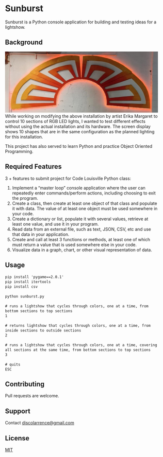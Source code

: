# Sunburst

Sunburst is a Python console application for building and testing ideas for a lightshow.

## Background
![Studio 54 Sunburst](/sunburst7.jpg "Studio 54 Sunburst")
While working on modifying the above installation by artist Erika Margaret to control 10 sections of RGB LED lights, I wanted to test different effects without using the actual installation and its hardware. The screen display shows 10 shapes that are in the same configuration as the planned lighting for this installation.

This project has also served to learn Python and practice Object Oriented Programming.

## Required Features
3 + features to submit project for Code Louisville Python class: 
1. Implement a “master loop” console application where the user can repeatedly enter commands/perform actions, including choosing to exit the program.
2. Create a class, then create at least one object of that class and populate it with data. The value of at least one object must be used somewhere in your code.
3. Create a dictionary or list, populate it with several values, retrieve at least one value, and use it in your program.
4. Read data from an external file, such as text, JSON, CSV, etc and use that data in your application.
5. Create and call at least 3 functions or methods, at least one of which must return a value that is used somewhere else in your code.
6. Visualize data in a graph, chart, or other visual representation of data.
## Usage

```
pip install 'pygame==2.0.1'
pip install itertools
pip install csv

python sunburst.py

# runs a lightshow that cycles through colors, one at a time, from bottom sections to top sections
1

# returns lightshow that cycles through colors, one at a time, from inside sections to outside sections
2

# runs a lightshow that cycles through colors, one at a time, covering all sections at the same time, from bottom sections to top sections
3

# quits
ESC
```
## Contributing
Pull requests are welcome.

## Support
Contact <discolarrence@gmail.com>

## License
[MIT](https://choosealicense.com/licenses/mit/)